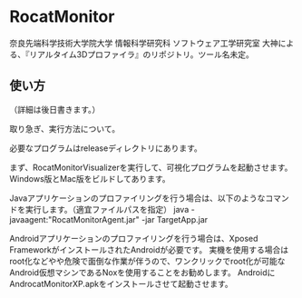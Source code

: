 ﻿# RocatMonitor
奈良先端科学技術大学院大学 情報科学研究科 ソフトウェア工学研究室 大神による、『リアルタイム3Dプロファイラ』のリポジトリ。ツール名未定。

## 使い方
（詳細は後日書きます。）

取り急ぎ、実行方法について。

必要なプログラムはreleaseディレクトリにあります。

まず、RocatMonitorVisualizerを実行して、可視化プログラムを起動させます。
Windows版とMac版をビルドしてあります。

Javaアプリケーションのプロファイリングを行う場合は、以下のようなコマンドを実行します。（適宜ファイルパスを指定）
java -javaagent:"RocatMonitorAgent.jar" -jar TargetApp.jar

Androidアプリケーションのプロファイリングを行う場合は、Xposed FrameworkがインストールされたAndroidが必要です。
実機を使用する場合はroot化などやや危険で面倒な作業が伴うので、ワンクリックでroot化が可能なAndroid仮想マシンであるNoxを使用することをお勧めします。
AndroidにAndrocatMonitorXP.apkをインストールさせて起動させます。
